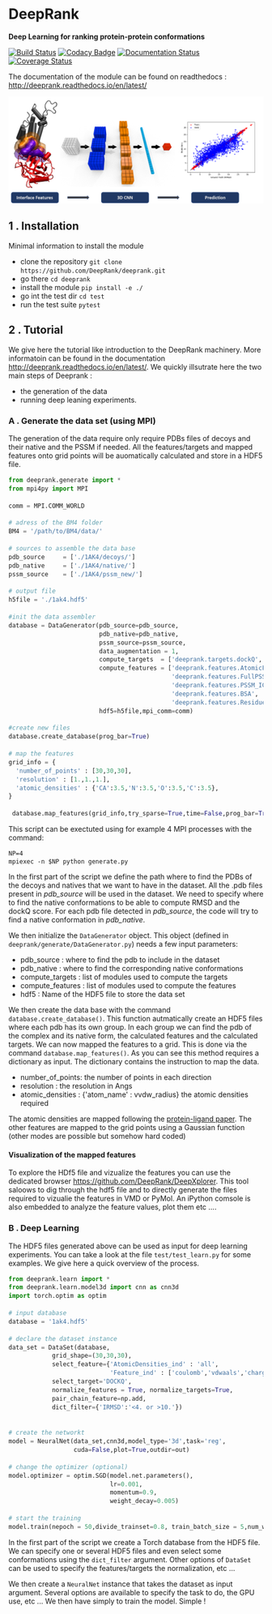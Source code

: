 # DeepRank

**Deep Learning for ranking protein-protein conformations**

[![Build Status](https://secure.travis-ci.org/DeepRank/deeprank.svg?branch=master)](https://travis-ci.org/DeepRank/deeprank)
[![Codacy Badge](https://api.codacy.com/project/badge/Grade/9252e59633cf46a7ada0c3c614c175ea)](https://www.codacy.com/app/NicoRenaud/deeprank?utm_source=github.com&amp;utm_medium=referral&amp;utm_content=DeepRank/deeprank&amp;utm_campaign=Badge_Grade)
[![Documentation Status](https://readthedocs.org/projects/deeprank/badge/?version=latest)](http://deeprank.readthedocs.io/?badge=latest)
[![Coverage Status](https://coveralls.io/repos/github/DeepRank/deeprank/badge.svg?branch=master)](https://coveralls.io/github/DeepRank/deeprank?branch=master)

The documentation of the module can be found on readthedocs :
http://deeprank.readthedocs.io/en/latest/

![alt-text](./pics/deeprank.png)

## 1 . Installation

Minimal information to install the module

  * clone the repository `git clone https://github.com/DeepRank/deeprank.git`
  * go there             `cd deeprank`
  * install the module   `pip install -e ./`
  * go int the test dir `cd test`
  * run the test suite `pytest`


## 2 . Tutorial

We give here the tutorial like introduction to the DeepRank machinery. More informatoin can be found in the documentation http://deeprank.readthedocs.io/en/latest/.  We quickly illsutrate here the two main steps of Deeprank :
 * the generation of the data
 * running deep leaning experiments.

### A . Generate the data set (using MPI)

The generation of the data require only require PDBs files of decoys and their native and the PSSM if needed. All the features/targets and mapped features onto grid points will be auomatically calculated and store in a HDF5 file. 

```python
from deeprank.generate import *
from mpi4py import MPI

comm = MPI.COMM_WORLD

# adress of the BM4 folder
BM4 = '/path/to/BM4/data/'

# sources to assemble the data base
pdb_source     = ['./1AK4/decoys/']
pdb_native     = ['./1AK4/native/']
pssm_source    = ['./1AK4/pssm_new/']

# output file
h5file = './1ak4.hdf5'

#init the data assembler
database = DataGenerator(pdb_source=pdb_source,
                         pdb_native=pdb_native,
                         pssm_source=pssm_source,
                         data_augmentation = 1,
                         compute_targets  = ['deeprank.targets.dockQ','deeprank.targets.binary_class'],
                         compute_features = ['deeprank.features.AtomicFeature',
                                             'deeprank.features.FullPSSM',
                                             'deeprank.features.PSSM_IC',
                                             'deeprank.features.BSA',
                                             'deeprank.features.ResidueDensity'],
                         hdf5=h5file,mpi_comm=comm)

#create new files
database.create_database(prog_bar=True)

# map the features
grid_info = {
  'number_of_points' : [30,30,30],
  'resolution' : [1.,1.,1.],
  'atomic_densities' : {'CA':3.5,'N':3.5,'O':3.5,'C':3.5},
}

 database.map_features(grid_info,try_sparse=True,time=False,prog_bar=True)
```

This script can be exectuted using for example 4 MPI processes with the command:

```
NP=4
mpiexec -n $NP python generate.py
```


In  the first part of the script we define the path where to find the PDBs of the decoys and natives that we want to have in the dataset. All the .pdb files present in *pdb_source* will be used in the dataset. We need to specify where to find the native conformations to be able to compute RMSD and the dockQ score. For each pdb file detected in *pdb_source*, the code will try to find a native conformation in *pdb_native*.

We then initialize the `DataGenerator` object. This object (defined in `deeprank/generate/DataGenerator.py`) needs a few input parameters:

  * pdb_source : where to find the pdb to include in the dataset
  * pdb_native : where to find the corresponding native conformations
  * compute_targets : list of modules used to compute the targets
  * compute_features : list of modules used to compute the features
  * hdf5 : Name of the HDF5 file to store the data set

We then create the data base with the command `database.create_database()`. This function autmatically create an HDF5 files where each pdb has its own group. In each group we can find the pdb of the complex and its native form, the calculated features and the calculated targets. We can now mapped the features to a grid. This is done via the command `database.map_features()`. As you can see this method requires a dictionary as input. The dictionary contains the instruction to map the data.

  * number_of_points: the number of points in each direction
  * resolution : the resolution in Angs
  * atomic_densities : {'atom_name' : vvdw_radius} the atomic densities required

The atomic densities are mapped following the [protein-ligand paper](https://arxiv.org/abs/1612.02751). The other features are mapped to the grid points using a Gaussian function (other modes are possible but somehow hard coded)

#### Visualization of the mapped features

To explore the HDf5 file and vizualize the features you can use the dedicated browser https://github.com/DeepRank/DeepXplorer. This tool saloows to dig through the hdf5 file and to directly generate the files required to vizualie the features in VMD or PyMol. An iPython comsole is also embedded to analyze the feature values, plot them etc ....


### B . Deep Learning

The HDF5 files generated above can be used as input for deep learning experiments. You can take a look at the file `test/test_learn.py` for some examples. We give here a quick overview of the process.


```python
from deeprank.learn import *
from deeprank.learn.model3d import cnn as cnn3d
import torch.optim as optim

# input database
database = '1ak4.hdf5'

# declare the dataset instance
data_set = DataSet(database,
            grid_shape=(30,30,30),
            select_feature={'AtomicDensities_ind' : 'all',
                            'Feature_ind' : ['coulomb','vdwaals','charge','pssm'] },
            select_target='DOCKQ',
            normalize_features = True, normalize_targets=True,
            pair_chain_feature=np.add,
            dict_filter={'IRMSD':'<4. or >10.'})


# create the networkt
model = NeuralNet(data_set,cnn3d,model_type='3d',task='reg',
                  cuda=False,plot=True,outdir=out)

# change the optimizer (optional)
model.optimizer = optim.SGD(model.net.parameters(),
                            lr=0.001,
                            momentum=0.9,
                            weight_decay=0.005)

# start the training
model.train(nepoch = 50,divide_trainset=0.8, train_batch_size = 5,num_workers=0)
```



In the first part of the script we create a Torch database from the HDF5 file. We can specify one or several HDF5 files and even select some conformations using the `dict_filter` argument. Other options of `DataSet` can be used to specify the features/targets the normalization, etc ...

We then create a `NeuralNet` instance that takes the dataset as input argument. Several options are available to specify the task to do, the GPU use, etc ... We then have simply to train the model. Simple !

